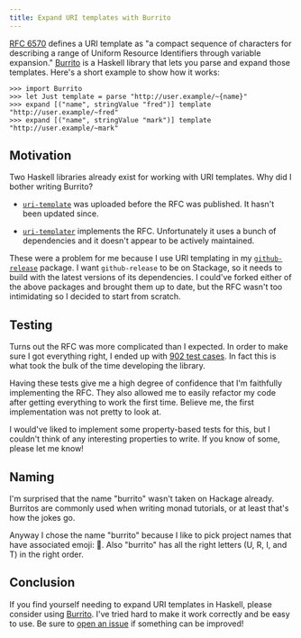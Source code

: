 ```yaml
---
title: Expand URI templates with Burrito
---
```


[RFC 6570][1] defines a URI template as "a compact sequence of characters for describing a range of Uniform Resource Identifiers through variable expansion."
[Burrito][2] is a Haskell library that lets you parse and expand those templates.
Here's a short example to show how it works:

    >>> import Burrito
    >>> let Just template = parse "http://user.example/~{name}"
    >>> expand [("name", stringValue "fred")] template
    "http://user.example/~fred"
    >>> expand [("name", stringValue "mark")] template
    "http://user.example/~mark"

## Motivation

Two Haskell libraries already exist for working with URI templates.
Why did I bother writing Burrito?

-   [`uri-template`][3] was uploaded before the RFC was published.
    It hasn't been updated since.

-   [`uri-templater`][4] implements the RFC.
    Unfortunately it uses a bunch of dependencies and it doesn't appear to be actively maintained.

These were a problem for me because I use URI templating in my [`github-release`][5] package.
I want `github-release` to be on Stackage, so it needs to build with the latest versions of its dependencies.
I could've forked either of the above packages and brought them up to date,
but the RFC wasn't too intimidating so I decided to start from scratch.

## Testing

Turns out the RFC was more complicated than I expected.
In order to make sure I got everything right,
I ended up with [902 test cases][6].
In fact this is what took the bulk of the time developing the library.

Having these tests give me a high degree of confidence that I'm faithfully implementing the RFC.
They also allowed me to easily refactor my code after getting everything to work the first time.
Believe me, the first implementation was not pretty to look at.

I would've liked to implement some property-based tests for this,
but I couldn't think of any interesting properties to write.
If you know of some, please let me know!

## Naming

I'm surprised that the name "burrito" wasn't taken on Hackage already.
Burritos are commonly used when writing monad tutorials, or at least that's how the jokes go.

Anyway I chose the name "burrito" because I like to pick project names that have associated emoji: :burrito:.
Also "burrito" has all the right letters (U, R, I, and T) in the right order.

## Conclusion

If you find yourself needing to expand URI templates in Haskell, please consider using [Burrito][2].
I've tried hard to make it work correctly and be easy to use.
Be sure to [open an issue][7] if something can be improved!

[1]: https://tools.ietf.org/html/rfc6570
[2]: https://hackage.haskell.org/package/burrito-1.0.0.2
[3]: https://hackage.haskell.org/package/uri-template-0.2
[4]: https://hackage.haskell.org/package/uri-templater-0.3.1.0
[5]: https://hackage.haskell.org/package/github-release-1.2.6
[6]: https://github.com/tfausak/burrito/blob/1.0.0.2/src/test/Main.hs#L21
[7]: https://github.com/tfausak/burrito/issues/new
